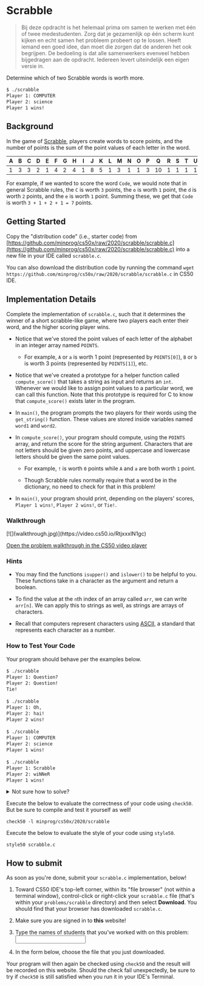 # Scrabble

> Bij deze opdracht is het helemaal prima om samen te werken met één of twee medestudenten. Zorg dat je gezamenlijk op één scherm kunt kijken en echt samen het probleem probeert op te lossen. Heeft iemand een goed idee, dan moet die zorgen dat de anderen het ook begrijpen. De bedoeling is dat alle samenwerkers evenveel hebben bijgedragen aan de opdracht. Iedereen levert uiteindelijk een eigen versie in.

Determine which of two Scrabble words is worth more.

    $ ./scrabble
    Player 1: COMPUTER
    Player 2: science
    Player 1 wins!


## Background

In the game of [Scrabble](https://scrabble.hasbro.com/en-us/rules), players create words to score points, and the number of points is the sum of the point values of each letter in the word.

| A | B | C | D | E | F | G | H | I | J | K | L | M | N | O | P | Q  | R | S | T | U | V | W | X | Y | Z  |
| - | - | - | - | - | - | - | - | - | - | - | - | - | - | - | - | -- | - | - | - | - | - | - | - | - | -- |
| 1 | 3 | 3 | 2 | 1 | 4 | 2 | 4 | 1 | 8 | 5 | 1 | 3 | 1 | 1 | 3 | 10 | 1 | 1 | 1 | 1 | 4 | 4 | 8 | 4 | 10 |

For example, if we wanted to score the word `Code`, we would note that in general Scrabble rules, the `C` is worth `3` points, the `o` is worth `1` point, the `d` is worth `2` points, and the `e` is worth `1` point. Summing these, we get that `Code` is worth `3 + 1 + 2 + 1 = 7` points.


## Getting Started

Copy the "distribution code" (i.e., starter code) from [https://github.com/minprog/cs50x/raw/2020/scrabble/scrabble.c](https://github.com/minprog/cs50x/raw/2020/scrabble/scrabble.c) into a new file in your IDE called `scrabble.c`.

You can also download the distribution code by running the command `wget https://github.com/minprog/cs50x/raw/2020/scrabble/scrabble.c` in CS50 IDE.


## Implementation Details

Complete the implementation of `scrabble.c`, such that it determines the winner of a short scrabble-like game, where two players each enter their word, and the higher scoring player wins.

*   Notice that we've stored the point values of each letter of the alphabet in an integer array named `POINTS`.

    *   For example, `A` or `a` is worth 1 point (represented by `POINTS[0]`), `B` or `b` is worth 3 points (represented by `POINTS[1]`), etc.

*   Notice that we've created a prototype for a helper function called `compute_score()` that takes a string as input and returns an `int`. Whenever we would like to assign point values to a particular word, we can call this function. Note that this prototype is required for C to know that `compute_score()` exists later in the program.

*   In `main()`, the program prompts the two players for their words using the `get_string()` function. These values are stored inside variables named `word1` and `word2`.

*   In `compute_score()`, your program should compute, using the `POINTS` array, and return the score for the string argument. Characters that are not letters should be given zero points, and uppercase and lowercase letters should be given the same point values.

    *   For example, `!` is worth `0` points while `A` and `a` are both worth `1` point.

    *   Though Scrabble rules normally require that a word be in the dictionary, no need to check for that in this problem!

*   In `main()`, your program should print, depending on the players' scores, `Player 1 wins!`, `Player 2 wins!`, or `Tie!`.


### Walkthrough

<div markdown="1" class="extend">
[![](walkthrough.jpg)](https://video.cs50.io/RtjxxxlN1gc)
</div>

[Open the problem walkthrough in the CS50 video player](https://video.cs50.io/RtjxxxlN1gc)


### Hints

*   You may find the functions `isupper()` and `islower()` to be helpful to you. These functions take in a character as the argument and return a boolean.

*   To find the value at the `n`th index of an array called `arr`, we can write `arr[n]`. We can apply this to strings as well, as strings are arrays of characters.

*   Recall that computers represent characters using [ASCII](http://asciitable.com/), a standard that represents each character as a number.


### How to Test Your Code

Your program should behave per the examples below.

    $ ./scrabble
    Player 1: Question?
    Player 2: Question!
    Tie!

    $ ./scrabble
    Player 1: Oh,
    Player 2: hai!
    Player 2 wins!

    $ ./scrabble
    Player 1: COMPUTER
    Player 2: science
    Player 1 wins!

    $ ./scrabble
    Player 1: Scrabble
    Player 2: wiNNeR
    Player 1 wins!

<details markdown="1"><summary markdown="span">Not sure how to solve?</summary>

<div markdown="1" class="extend">
[![](solving.jpg)](https://video.cs50.io/USiLkXuXJEg)
</div>

[Open the solution walkthrough in the CS50 video player](https://video.cs50.io/USiLkXuXJEg)
</details>

Execute the below to evaluate the correctness of your code using `check50`. But be sure to compile and test it yourself as well!

    check50 -l minprog/cs50x/2020/scrabble

Execute the below to evaluate the style of your code using `style50`.

    style50 scrabble.c


## How to submit

As soon as you're done, submit your `scrabble.c` implementation, below! 

1. Toward CS50 IDE's top-left corner, within its "file browser" (not within a terminal window), control-click or right-click your `scrabble.c` file (that's within your `problems/scrabble` directory) and then select **Download**. You should find that your browser has downloaded `scrabble.c`.

2. Make sure you are signed in to **this** website!

3. Type the names of students that you've worked with on this problem: <input name="form[samengewerkt]" type="text" required>

4. In the form below, choose the file that you just downloaded.

Your program will then again be checked using `check50` and the result will be recorded on this website. Should the check fail unexpectedly, be sure to try if `check50` is still satisfied when you run it in your IDE's Terminal.
